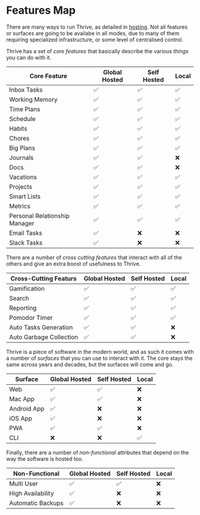 # Features Map

There are many ways to run Thrive, as detailed in [hosting](concepts/hosting-options.md).
Not all features or surfaces are going to be availabe in all modes, due to many
of them requiring specialized infrastructure, or some level of centralised
control.

Thrive has a set of _core features_ that basically describe the various
_things_ you can do with it.

| Core Feature | Global Hosted | Self Hosted | Local |
|---------|--------------|-------------|--------|
| Inbox Tasks | ✅ | ✅ | ✅ |
| Working Memory | ✅ | ✅ | ✅ |
| Time Plans | ✅ | ✅ | ✅ |
| Schedule | ✅ | ✅ | ✅ |
| Habits | ✅ | ✅ | ✅ |
| Chores | ✅ | ✅ | ✅ |
| Big Plans | ✅ | ✅ | ✅ |
| Journals | ✅ | ✅ | ❌ |
| Docs | ✅ | ✅ | ❌ |
| Vacations | ✅ | ✅ | ✅ |
| Projects | ✅ | ✅ | ✅ |
| Smart Lists | ✅ | ✅ | ✅ |
| Metrics | ✅ | ✅ | ✅ |
| Personal Relationship Manager | ✅ | ✅ | ✅ |
| Email Tasks | ✅ | ❌ | ❌ |
| Slack Tasks | ✅ | ❌ | ❌ |

There are a number of _cross cutting features_ that interact with
all of the others and give an extra boost of usefulness to Thrive.

| Cross-Cutting Featurs | Global Hosted | Self Hosted | Local |
|---------|--------------|-------------|--------|
| Gamification | ✅ | ✅ | ✅ |
| Search | ✅ | ✅ | ✅ |
| Reporting | ✅ | ✅ | ✅ |
| Pomodor Timer | ✅ | ✅ | ✅ |
| Auto Tasks Generation | ✅ | ✅ | ❌ |
| Auto Garbage Collection | ✅ | ✅ | ❌ |

Thrive is a piece of software in the modern world, and as such it
comes with a number of _surfaces_ that you can use to interact with it.
The core stays the same across years and decades, but the surfaces will
come and go.

| Surface | Global Hosted | Self Hosted | Local |
|---------|--------------|-------------|--------|
| Web | ✅ | ✅ | ❌ |
| Mac App | ✅ | ✅ | ❌ |
| Android App | ✅ | ❌ | ❌ |
| iOS App | ✅ | ❌ | ❌ |
| PWA | ✅ | ✅ | ❌ |
| CLI | ❌ | ❌ | ✅ |

Finally, there are a number of _non-functional_ attributes that
depend on the way the software is hosted too.

| Non-Functional | Global Hosted | Self Hosted | Local |
|---------|--------------|-------------|--------|
| Multi User | ✅ | ✅ | ❌ |
| High Availability | ✅ | ❌ | ❌ |
| Automatic Backups | ✅ | ❌ | ❌ |
